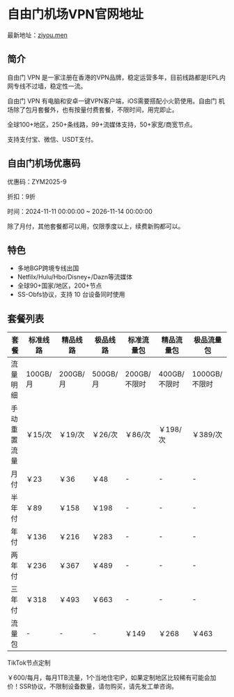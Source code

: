 # 自由门机场VPN官网地址

最新地址：[ziyou.men](https://ziyou.men)

## 简介

自由门 VPN 是一家注册在香港的VPN品牌，稳定运营多年，目前线路都是IEPL内网专线不过墙，稳定性一流。

自由门 VPN 有电脑和安卓一键VPN客户端，iOS需要搭配小火箭使用。自由门 机场除了包月套餐外，也有按量付费套餐，不限时间，用完即止。

全球100+地区，250+条线路，99+流媒体支持，50+家宽/商宽节点。

支持支付宝、微信、USDT支付。

## 自由门机场优惠码

优惠码：ZYM2025-9

折扣：9折

时间：2024-11-11 00:00:00 ~ 2026-11-14 00:00:00

除了月付，其他套餐都可以用，仅限季度以上，续费新购都可以。

## 特色

* 多地BGP跨境专线出国
* Netfilx/Hulu/Hbo/Disney+/Dazn等流媒体
* 全球90+国家/地区，200+节点
* SS-Obfs协议，支持 10 台设备同时使用

## 套餐列表

|套餐|标准线路|精品线路|极品线路|标准流量包|精品流量包|极品流量包|
|----|----|----|----|----|----|----|
|流量明细|100GB/月|200GB/月|500GB/月|200GB/不限时|400GB/不限时|1000GB/不限时|
|手动重置流量|￥15/次|￥19/次|￥26/次|￥86/次|￥198/次|￥389/次|
|月付|￥23|￥36|￥48|-|-|-|
|半年付|￥89|￥158|￥198|-|-|-|
|年付|￥136|￥216|￥283|-|-|-|
|两年付|￥236|￥367|￥489|-|-|-|
|三年付|￥318|￥493|￥663|-|-|-|
|流量包|-|-|-|￥149|￥268|￥463|

TikTok节点定制

￥600/每月，每月1TB流量，1个当地住宅IP，如果定制地区比较稀有可能会加价！SSR协议，不限制设备数量，请勿购买，请先发工单咨询。
